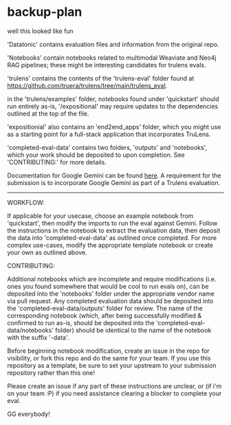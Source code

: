 # backup-plan
well this looked like fun

'Datatonic' contains evaluation files and information from the original repo.

'Notebooks' contain notebooks related to multimodal Weaviate and Neo4j RAG pipelines; these might be interesting candidates for trulens evals.

'trulens' contains the contents of the 'trulens-eval' folder found at https://github.com/truera/trulens/tree/main/trulens_eval.

in the 'trulens/examples' folder, notebooks found under 'quickstart' should run entirely as-is, '/expositional' may require updates to the dependencies outlined at the top of the file.

'expositionial' also contains an 'end2end_apps' folder, which you might use as a starting point for a full-stack application that incorporates TruLens.

'completed-eval-data' contains two folders, 'outputs' and 'notebooks', which your work should be deposited to upon completion. See 'CONTRIBUTING:' for more details.

Documentation for Google Gemini can be found [here](https://cloud.google.com/vertex-ai/docs/generative-ai/model-reference/gemini?_ga=2.179001954.-799536016.1700120910&_gac=1.26697039.1702492576.Cj0KCQiAyeWrBhDDARIsAGP1mWRBfEyPIju5t-GUBCU4kfiqJq_YQAYEbuQE9qwfgi82tBqdYiiorp4aAuD0EALw_wcB). A requirement for the submission is to incorporate Google Gemini as part of a Trulens evaluation.

---
WORKFLOW:

If applicable for your usecase, choose an example notebook from 'quickstart', then modify the imports to run the eval against Gemini. Follow the instructions in the notebook to extract the evaluation data, then deposit the data into 'completed-eval-data' as outlined once completed. For more complex use-cases, modify the appropriate template notebook or create your own as outlined above.

CONTRIBUTING:

Additional notebooks which are incomplete and require modifications (i.e. ones you found somewhere that would be cool to run evals on), can be deposited into the 'notebooks' folder under the appropriate vendor name via pull request. Any completed evaluation data should be deposited into the 'completed-eval-data/outputs' folder for review. The name of the corresponding notebook (which, after being successfully modified & confirmed to run as-is, should be deposited into the 'completed-eval-data/notebooks' folder) should be identical to the name of the notebook with the suffix '-data'.

Before beginning notebook modification, create an issue in the repo for visibility, or fork this repo and do the same for your team. If you use this repository as a template, be sure to set your upstream to your submission repository rather than this one!

Please create an issue if any part of these instructions are unclear, or (if i'm on your team :P) if you need assistance clearing a blocker to complete your eval.

GG everybody!
